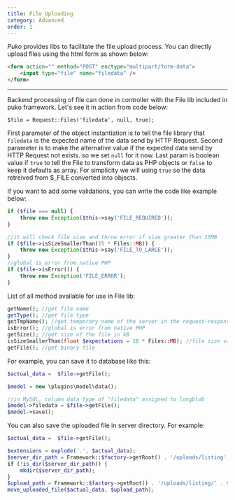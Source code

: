 ```yaml
---
title: File Uploading
category: Advanced
order: 1
---
```


*Puko* provides libs to facilitate the file upload process.
You can directly upload files using the html form as shown below:

```html
<form action="" method="POST" enctype="multipart/form-data">
    <input type="file" name="filedata" />
</form>
```

---

Backend processing of file can done in controller with the File lib included in puko framework.
Let's see it in action from code below:

```
$file = Request::Files('filedata', null, true);
```

First parameter of the object instantiation is to tell the file library that `filedata` is the expected name of the data send by HTTP Request.
Second parameter is to make the alternative value if the expected data send by HTTP Request not exists. so we set `null` for it now.
Last param is boolean value if `true` to tell the File to transform data as PHP objects or `false` to keep it defaults as array.
For simplicity we will using `true` so the data retreived from $_FILE converted into objects.

If you want to add some validations, you can write the code like example below:

```php
if ($file === null) {
    throw new Exception($this->say('FILE_REQUIRED'));
}

//it will check file size and throw error if size greater than 15MB
if ($file->isSizeSmallerThan(15 * Files::MB)) {
    throw new Exception($this->say('FILE_TO_LARGE'));
}
//global is error from native PHP
if ($file->isError()) {
    throw new Exception('FILE_ERROR');
}
```

List of all method available for use in File lib:

```php
getName(); //get file name
getType(); //get file type
getTmpName(); //get temporary name of the server in the request-response cycles
isError(); //global is error from native PHP
getSize(); //get size of the file in kB
isSizeSmallerThan(float $expectations = 10 * Files::MB); //file size validation and default value set to is lower than 10MB
getFile(); //get binary file
```

For example, you can save it to database like this:

```php
$actual_data =  $file->getFile();

$model = new \plugins\model\data();

//in MySQL, column data type of "filedata" assigned to longblob
$model->filedata = $file->getFile();
$model->save();
```

You can also save the uploaded file in server directory. For example:

```php
$actual_data =  $file->getFile();

$extensions = explode('.', $actual_data);
$server_dir_path = Framework::$factory->getRoot() . '/uploads/listing';
if (!is_dir($server_dir_path)) {
    mkdir($server_dir_path);
}
$upload_path = Framework::$factory->getRoot() . '/uploads/listing/' . $file->getName();
move_uploaded_file($actual_data, $upload_path);
```
